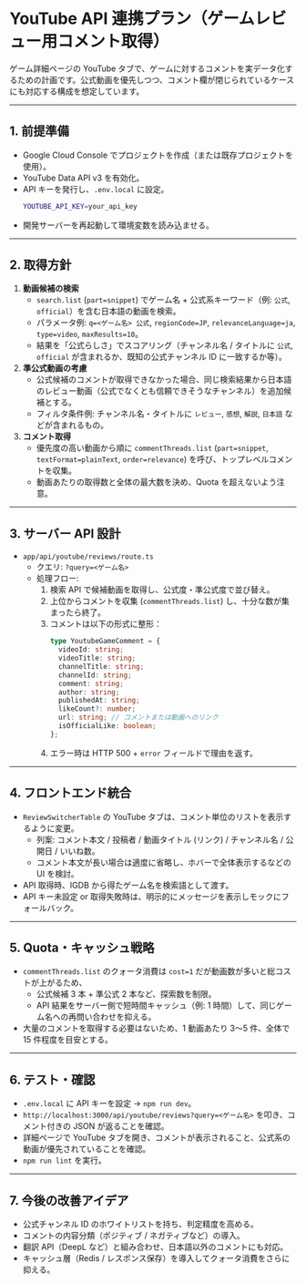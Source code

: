 # YouTube API 連携プラン（ゲームレビュー用コメント取得）

ゲーム詳細ページの YouTube タブで、ゲームに対するコメントを実データ化するための計画です。公式動画を優先しつつ、コメント欄が閉じられているケースにも対応する構成を想定しています。

---

## 1. 前提準備
- Google Cloud Console でプロジェクトを作成（または既存プロジェクトを使用）。
- YouTube Data API v3 を有効化。
- API キーを発行し、`.env.local` に設定。
  ```bash
  YOUTUBE_API_KEY=your_api_key
  ```
- 開発サーバーを再起動して環境変数を読み込ませる。

---

## 2. 取得方針
1. **動画候補の検索**
   - `search.list` (`part=snippet`) でゲーム名 + 公式系キーワード（例: `公式`, `official`）を含む日本語の動画を検索。
   - パラメータ例: `q=<ゲーム名> 公式`, `regionCode=JP`, `relevanceLanguage=ja`, `type=video`, `maxResults=10`。
   - 結果を「公式らしさ」でスコアリング（チャンネル名 / タイトルに `公式`, `official` が含まれるか、既知の公式チャンネル ID に一致するか等）。
2. **準公式動画の考慮**
   - 公式候補のコメントが取得できなかった場合、同じ検索結果から日本語のレビュー動画（公式でなくとも信頼できそうなチャンネル）を追加候補とする。
   - フィルタ条件例: チャンネル名・タイトルに `レビュー`, `感想`, `解説`, `日本語` などが含まれるもの。
3. **コメント取得**
   - 優先度の高い動画から順に `commentThreads.list` (`part=snippet`, `textFormat=plainText`, `order=relevance`) を呼び、トップレベルコメントを収集。
   - 動画あたりの取得数と全体の最大数を決め、Quota を超えないよう注意。

---

## 3. サーバー API 設計
- `app/api/youtube/reviews/route.ts`
  - クエリ: `?query=<ゲーム名>`
  - 処理フロー:
    1. 検索 API で候補動画を取得し、公式度・準公式度で並び替え。
    2. 上位からコメントを収集 (`commentThreads.list`) し、十分な数が集まったら終了。
    3. コメントは以下の形式に整形：
       ```ts
       type YoutubeGameComment = {
         videoId: string;
         videoTitle: string;
         channelTitle: string;
         channelId: string;
         comment: string;
         author: string;
         publishedAt: string;
         likeCount?: number;
         url: string; // コメントまたは動画へのリンク
         isOfficialLike: boolean;
       };
       ```
    4. エラー時は HTTP 500 + `error` フィールドで理由を返す。

---

## 4. フロントエンド統合
- `ReviewSwitcherTable` の YouTube タブは、コメント単位のリストを表示するように変更。
  - 列案: コメント本文 / 投稿者 / 動画タイトル (リンク) / チャンネル名 / 公開日 / いいね数。
  - コメント本文が長い場合は適度に省略し、ホバーで全体表示するなどの UI を検討。
- API 取得時、IGDB から得たゲーム名を検索語として渡す。
- API キー未設定 or 取得失敗時は、明示的にメッセージを表示しモックにフォールバック。

---

## 5. Quota・キャッシュ戦略
- `commentThreads.list` のクォータ消費は `cost=1` だが動画数が多いと総コストが上がるため、
  - 公式候補 3 本 + 準公式 2 本など、探索数を制限。
  - API 結果をサーバー側で短時間キャッシュ（例: 1 時間）して、同じゲーム名への再問い合わせを抑える。
- 大量のコメントを取得する必要はないため、1 動画あたり 3～5 件、全体で 15 件程度を目安とする。

---

## 6. テスト・確認
- `.env.local` に API キーを設定 → `npm run dev`。
- `http://localhost:3000/api/youtube/reviews?query=<ゲーム名>` を叩き、コメント付きの JSON が返ることを確認。
- 詳細ページで YouTube タブを開き、コメントが表示されること、公式系の動画が優先されていることを確認。
- `npm run lint` を実行。

---

## 7. 今後の改善アイデア
- 公式チャンネル ID のホワイトリストを持ち、判定精度を高める。
- コメントの内容分類（ポジティブ / ネガティブなど）の導入。
- 翻訳 API（DeepL など）と組み合わせ、日本語以外のコメントにも対応。
- キャッシュ層（Redis / レスポンス保存）を導入してクォータ消費をさらに抑える。

